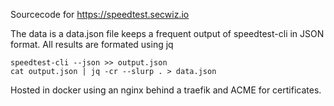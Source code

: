 Sourcecode for https://speedtest.secwiz.io

The data is a data.json file keeps a frequent output of speedtest-cli in JSON format. All results are formated using jq
```
speedtest-cli --json >> output.json
cat output.json | jq -cr --slurp . > data.json
```


Hosted in docker using an nginx behind a traefik and ACME for certificates.
